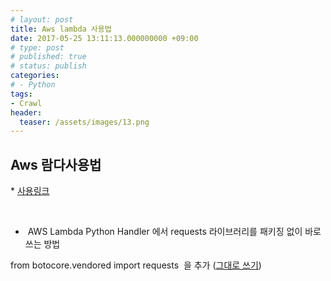 ```yaml
---
# layout: post
title: Aws lambda 사용법
date: 2017-05-25 13:11:13.000000000 +09:00
# type: post
# published: true
# status: publish
categories:
# - Python
tags:
- Crawl
header:
  teaser: /assets/images/13.png
---
```

## Aws 람다사용법
<p>* <a href="https://medium.com/@logan.81k/aws-lambda-python-zip-upload-6e02d32f0210">사용링크</a></p>
<p>&nbsp;</p>
<ul>
<li> AWS Lambda Python Handler 에서 requests 라이브러리를 패키징 없이 바로 쓰는 방법</li>
</ul>
<p>from botocore.vendored import requests  을 추가 (<a href="http://www.awskr.org/fb-post/aws-lambda-python-handler-%EC%97%90%EC%84%9C-requests-%EB%9D%BC%EC%9D%B4%EB%B8%8C%EB%9F%AC%EB%A6%AC%EB%A5%BC-%ED%8C%A8%ED%82%A4%EC%A7%95-%EC%97%86%EC%9D%B4-%EB%B0%94%EB%A1%9C/">그대로 쓰기</a>)</p>
